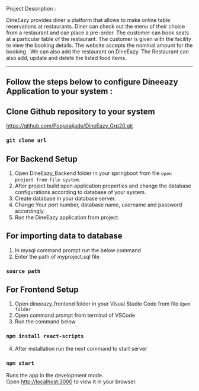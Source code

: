 Project Description :

DineEazy provides diner a platform that allows to make online table reservations at restaurants. Diner can check out
the menu of their choice from a restaurant and can place a pre-order. The customer can book seats at a particular
table of the restaurant. The customer is given with the facility to view the booking details. The website accepts the
nominal amount for the booking . We can also add the restaurant on DineEazy. The Restaurant can also add, update
and delete the listed food items.

-----------------------------------------------------------------------------------------------------------------------------------

## Follow the steps below to configure Dineeazy Application to your system :


## Clone Github repository to your system
https://github.com/Poojaraijade/DineEazy_Grp20.git

### `git clone url`



## For Backend Setup

1. Open DineEazy_Backend folder in your springboot from file `open project from file system`.
2. After project build open application properties and change the database configurations      according to database of your system.
3. Create database in your database server.
3. Change Your port number, database name, username and password accordingly.
4. Run the DineEazy application from project.




## For importing data to database

1. In mysql command prompt run the below command
2. Enter the path of myproject.sql file 

### `source path`




## For Frontend Setup

1. Open dineeazy_frontend folder in your Visual Studio Code from file `Open folder`
2. Open command prompt from terminal of VSCode
3. Run the command below
### `npm install react-scripts`
4. After installation run the next command to start server
### `npm start`

Runs the app in the development mode.\
Open [http://localhost:3000](http://localhost:3000) to view it in your browser.
